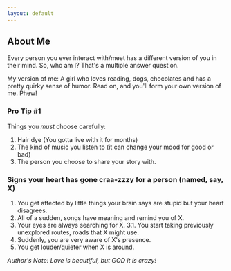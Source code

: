 ```yaml
---
layout: default
---
```


## About Me

Every person you ever interact with/meet has a different version of you in their mind. So, who am I? That's a multiple answer question.

My version of me: A girl who loves reading, dogs, chocolates and has a pretty quirky sense of humor. Read on, and you'll form your own version of me. Phew!


### Pro Tip #1

Things you *must* choose carefully:
1. Hair dye (You gotta live with it for months)
2. The kind of music you listen to (it can change your mood for good or bad)
3. The person you choose to share your story with. 

### Signs your heart has gone craa-zzzy for a person (named, say, X)

1. You get affected by little things your brain says are stupid but your heart disagrees.
2. All of a sudden, songs have meaning and remind you of X.
3. Your eyes are always searching for X.
    3.1. You start taking previously unexplored routes, roads that X might use.
4. Suddenly, you are very aware of X's presence.
5. You get louder/quieter when X is around.

*Author's Note: Love is beautiful, but GOD it is crazy!*
